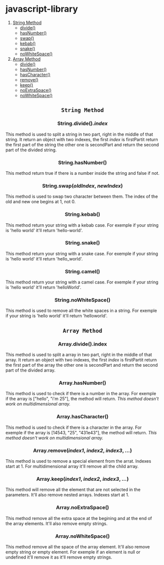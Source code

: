 # javascript-library

1. [String Method](#string-method)
    * [divide()](#stringdivide)
    * [hasNumber()](#stringhasnumber)
    * [swap()](#stringswapoldindex-newindex)
    * [kebab()](#stringkebab)
    * [snake()](#stringsnake)
    * [noWhiteSpace()](#stringnowhtespace)
2. [Array Method](#array-method)
    * [divide()](#arraydivide)
    * [hasNumber()](#arrayhasnumber)
    * [hasCharacter()](#arrayhascharacter)
    * [remove()](#arrayremoveindex1-index2-index3-...)
    * [keep()](#arraykeepindex1-index2-index3-...)
    * [noExtraSpace()](#arraynoextraspace)
    * [noWhiteSpace()](#arraynowhitespace)

## <p align="center">`String Method`</p>
### <p align="center">String.divide()*.index*</p>
This method is used to split a string in two part, right in the middle of that string. It return an object with two indexes, the first *index* is firstPartit return the first part of the string the other one is secondPart and return the second part of the divided string.

### <p align="center">String.hasNumber()</p>
This method return true if there is a number inside the string and false if not.

### <p align="center">String.swap(*oldIndex*, *newIndex*)</p>
This method is used to swap two character between them. The index of the old and new one begins at 1, not 0.

### <p align="center">String.kebab()</p>
This method return your string with a kebab case. For exemple if your string is 'hello world' it'll return 'hello-world'.

### <p align="center">String.snake()</p>
This method return your string with a snake case. For exemple if your string is 'hello world' it'll return 'hello_world'.

### <p align="center">String.camel()</p>
This method return your string with a camel case. For exemple if your string is 'hello world' it'll return 'helloWorld'.

### <p align="center">String.noWhiteSpace()</p>
This method is used to remove all the white spaces in a string. For exemple if your string is 'hello world' it'll return 'helloworld'.

## <p align="center">`Array Method`</p>
### <p align="center">Array.divide().index</p>
This method is used to split a array in two part, right in the middle of that array. It return an object with two indexes, the first *index* is firstPartit return the first part of the array the other one is secondPart and return the second part of the divided array. 
### <p align="center">Array.hasNumber()</p>
This method is used to check if there is a number in the array. For exemple if the array is ["hello", "i'm 25"], the method will return. *This method doesn't work on multidimensional array.*
### <p align="center">Array.hasCharacter()</p>
This method is used to check if there is a character in the array. For exemple if the array is [14543, "25", "431e43"], the method will return. *This method doesn't work on multidimensional array.*
### <p align="center">Array.remove(*index1*, *index2*, *index3*, *...*)</p>
This method is used to remove a special element from the arrat. Indexes start at 1. For multidimensional array it'll remove all the child array.

### <p align="center">Array.keep(*index1*, *index2*, *index3*, *...*)</p>
This method will remove all the element that are not selected in the parameters. It'll also remove nested arrays. Indexes start at 1.

### <p align="center">Array.noExtraSpace()</p>
This method remove all the extra space at the begining and at the end of the array elements. It'll also remove empty strings.

### <p align="center">Array.noWhiteSpace()</p>
This method remove all the space of the array element. It'll also remove empty string or empty element. For exemple if an element is null or undefined it'll remove it as it'll remove empty strings.
